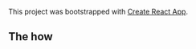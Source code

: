 This project was bootstrapped with [Create React App](https://github.com/facebook/create-react-app).

## The how

